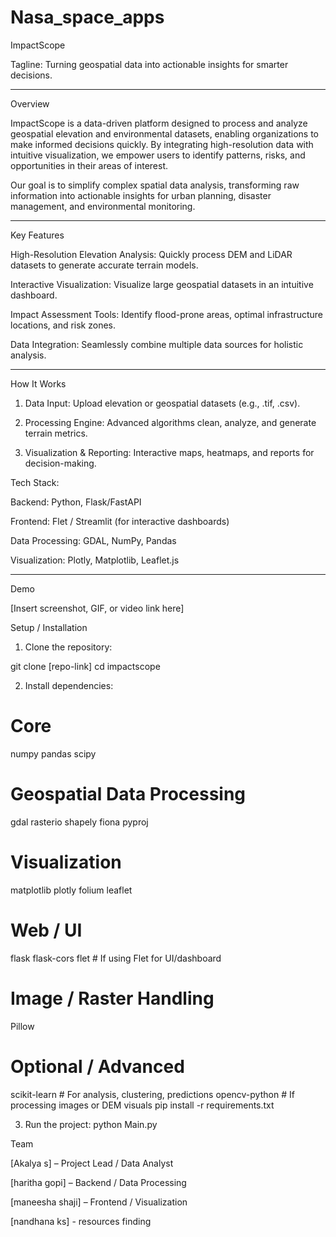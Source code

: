 # Nasa_space_apps
ImpactScope

Tagline: Turning geospatial data into actionable insights for smarter decisions.


---

Overview

ImpactScope is a data-driven platform designed to process and analyze geospatial elevation and environmental datasets, enabling organizations to make informed decisions quickly. By integrating high-resolution data with intuitive visualization, we empower users to identify patterns, risks, and opportunities in their areas of interest.

Our goal is to simplify complex spatial data analysis, transforming raw information into actionable insights for urban planning, disaster management, and environmental monitoring.


---

Key Features

High-Resolution Elevation Analysis: Quickly process DEM and LiDAR datasets to generate accurate terrain models.

Interactive Visualization: Visualize large geospatial datasets in an intuitive dashboard.

Impact Assessment Tools: Identify flood-prone areas, optimal infrastructure locations, and risk zones.

Data Integration: Seamlessly combine multiple data sources for holistic analysis.



---

How It Works

1. Data Input: Upload elevation or geospatial datasets (e.g., .tif, .csv).


2. Processing Engine: Advanced algorithms clean, analyze, and generate terrain metrics.


3. Visualization & Reporting: Interactive maps, heatmaps, and reports for decision-making.



Tech Stack:

Backend: Python, Flask/FastAPI

Frontend: Flet / Streamlit (for interactive dashboards)

Data Processing: GDAL, NumPy, Pandas

Visualization: Plotly, Matplotlib, Leaflet.js



---

Demo

[Insert screenshot, GIF, or video link here]

Setup / Installation

1. Clone the repository:



git clone [repo-link]
cd impactscope

2. Install dependencies:
# Core
numpy
pandas
scipy

# Geospatial Data Processing
gdal
rasterio
shapely
fiona
pyproj

# Visualization
matplotlib
plotly
folium
leaflet

# Web / UI
flask
flask-cors
flet  # If using Flet for UI/dashboard

# Image / Raster Handling
Pillow

# Optional / Advanced
scikit-learn  # For analysis, clustering, predictions
opencv-python  # If processing images or DEM visuals
pip install -r requirements.txt

3. Run the project:
python Main.py

Team

[Akalya s] – Project Lead / Data Analyst

[haritha gopi] – Backend / Data Processing

[maneesha shaji] – Frontend / Visualization

[nandhana ks] - resources finding 

